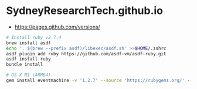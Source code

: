 # SydneyResearchTech.github.io

* https://pages.github.com/versions/

```bash
# Install ruby v2.7.4
brew install asdf
echo '. $(brew --prefix asdf)/libexec/asdf.sh' >>$HOME/.zshrc
asdf plugin add ruby https://github.com/asdf-vm/asdf-ruby.git
asdf install ruby 
bundle install
```

```bash
# OS X M1 (ARM64)
gem install eventmachine -v '1.2.7' --source 'https://rubygems.org/' -- --with-openssl-dir=$(brew --prefix libressl)
```
